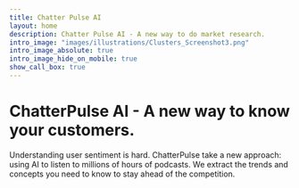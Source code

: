 ```yaml
---
title: Chatter Pulse AI
layout: home
description: Chatter Pulse AI - A new way to do market research.
intro_image: "images/illustrations/Clusters_Screenshot3.png"
intro_image_absolute: true
intro_image_hide_on_mobile: true
show_call_box: true
---
```


# ChatterPulse AI - A new way to know your customers.

Understanding user sentiment is hard. ChatterPulse take a new approach: using AI to listen to millions of hours of podcasts. We extract the trends and concepts you need to know to stay ahead of the competition.
